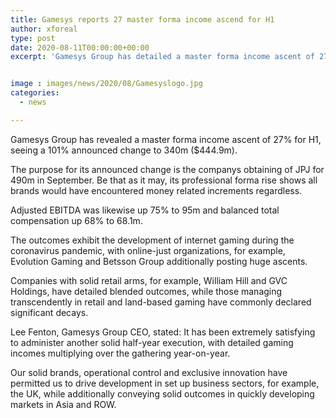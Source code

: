 ```yaml
---
title: Gamesys reports 27 master forma income ascend for H1
author: xforeal 
type: post
date: 2020-08-11T00:00:00+00:00
excerpt: 'Gamesys Group has detailed a master forma income ascent of 27&amp;percnt; for H1, seeing a 101&amp;percnt; announced change to 340m ($444 '


image : images/news/2020/08/Gamesyslogo.jpg
categories:
  - news

---
```

Gamesys Group has revealed a master forma income ascent of 27&percnt; for H1, seeing a 101&percnt; announced change to 340m ($444.9m). 

The purpose for its announced change is the companys obtaining of JPJ for 490m in September. Be that as it may, its professional forma rise shows all brands would have encountered money related increments regardless. 

Adjusted EBITDA was likewise up 75&percnt; to 95m and balanced total compensation up 68&percnt; to 68.1m. 

The outcomes exhibit the development of internet gaming during the coronavirus pandemic, with online-just organizations, for example, Evolution Gaming and Betsson Group additionally posting huge ascents. 

Companies with solid retail arms, for example, William Hill and GVC Holdings, have detailed blended outcomes, while those managing transcendently in retail and land-based gaming have commonly declared significant decays. 

Lee Fenton, Gamesys Group CEO, stated: It has been extremely satisfying to administer another solid half-year execution, with detailed gaming incomes multiplying over the gathering year-on-year. 

Our solid brands, operational control and exclusive innovation have permitted us to drive development in set up business sectors, for example, the UK, while additionally conveying solid outcomes in quickly developing markets in Asia and ROW.